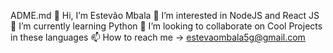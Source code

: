 ADME.md
👋 Hi, I’m Estevão Mbala
👀 I’m interested in NodeJS and React JS
🌱 I’m currently learning Python
💞️ I’m looking to collaborate on Cool Projects in these languages
📫 How to reach me -> estevaombala5g@gmail.com
<!---
Estevao-Mbala5g/Estevao-Mbala5g is a ✨ special ✨ repository because its `README.md` (this file) appears on your GitHub profile.
You can click the Preview link to take a look at your changes.
--->
